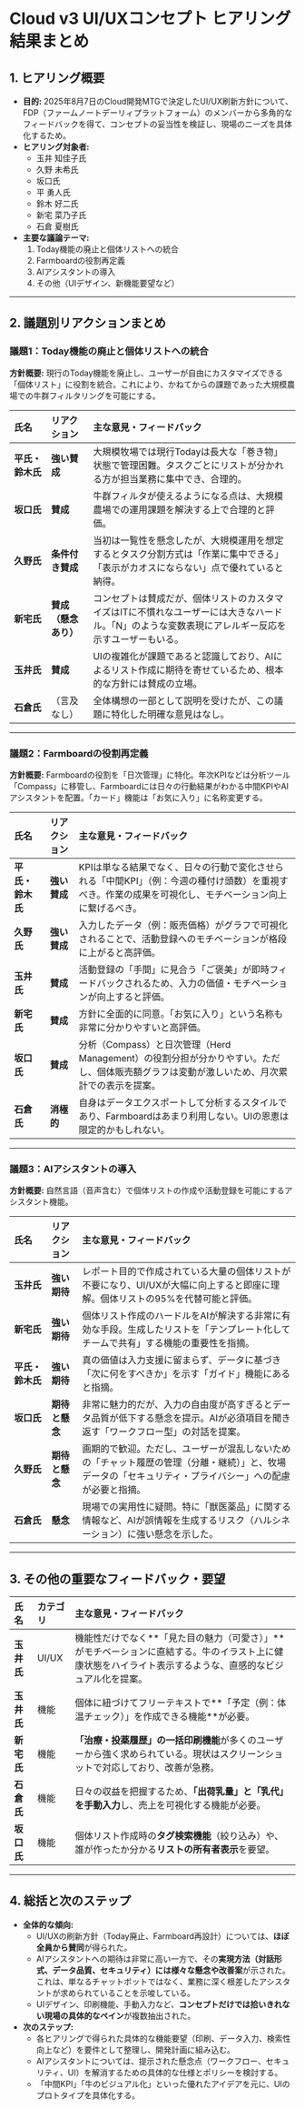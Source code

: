 # Cloud v3 UI/UXコンセプト ヒアリング結果まとめ

## 1. ヒアリング概要
- **目的:** 2025年8月7日のCloud開発MTGで決定したUI/UX刷新方針について、FDP（ファームノートデーリィプラットフォーム）のメンバーから多角的なフィードバックを得て、コンセプトの妥当性を検証し、現場のニーズを具体化するため。
- **ヒアリング対象者:**
    - 玉井 知佳子氏
    - 久野 未希氏
    - 坂口氏
    - 平 勇人氏
    - 鈴木 好二氏
    - 新宅 菜乃子氏
    - 石倉 夏樹氏
- **主要な議論テーマ:**
    1.  Today機能の廃止と個体リストへの統合
    2.  Farmboardの役割再定義
    3.  AIアシスタントの導入
    4.  その他（UIデザイン、新機能要望など）

---

## 2. 議題別リアクションまとめ

### **議題1：Today機能の廃止と個体リストへの統合**
**方針概要:** 現行のToday機能を廃止し、ユーザーが自由にカスタマイズできる「個体リスト」に役割を統合。これにより、かねてからの課題であった大規模農場での牛群フィルタリングを可能にする。

| 氏名         | リアクション       | 主な意見・フィードバック                                                                |
| :--------- | :----------- | :-------------------------------------------------------------------------- |
| **平氏・鈴木氏** | **強い賛成**     | 大規模牧場では現行Todayは長大な「巻き物」状態で管理困難。タスクごとにリストが分かれる方が担当業務に集中でき、合理的。               |
| **坂口氏**    | **賛成**       | 牛群フィルタが使えるようになる点は、大規模農場での運用課題を解決する上で合理的と評価。                                 |
| **久野氏**    | **条件付き賛成**   | 当初は一覧性を懸念したが、大規模運用を想定するとタスク分割方式は「作業に集中できる」「表示がカオスにならない」点で優れていると納得。          |
| **新宅氏**    | **賛成（懸念あり）** | コンセプトは賛成だが、個体リストのカスタマイズはITに不慣れなユーザーには大きなハードル。「N」のような変数表現にアレルギー反応を示すユーザーもいる。 |
| **玉井氏**    | **賛成**       | UIの複雑化が課題であると認識しており、AIによるリスト作成に期待を寄せているため、根本的な方針には賛成の立場。                    |
| **石倉氏**    | （言及なし）       | 全体構想の一部として説明を受けたが、この議題に特化した明確な意見はなし。                                        |

---

### **議題2：Farmboardの役割再定義**
**方針概要:** Farmboardの役割を「日次管理」に特化。年次KPIなどは分析ツール「Compass」に移管し、Farmboardには日々の行動結果がわかる中間KPIやAIアシスタントを配置。「カード」機能は「お気に入り」に名称変更する。

| 氏名 | リアクション | 主な意見・フィードバック |
| :--- | :--- | :--- |
| **平氏・鈴木氏**| **強い賛成** | KPIは単なる結果でなく、日々の行動で変化させられる「中間KPI」（例：今週の種付け頭数）を重視すべき。作業の成果を可視化し、モチベーション向上に繋げるべき。 |
| **久野氏** | **強い賛成** | 入力したデータ（例：販売価格）がグラフで可視化されることで、活動登録へのモチベーションが格段に上がると高評価。 |
| **玉井氏** | **賛成** | 活動登録の「手間」に見合う「ご褒美」が即時フィードバックされるため、入力の価値・モチベーションが向上すると評価。 |
| **新宅氏** | **賛成** | 方針に全面的に同意。「お気に入り」という名称も非常に分かりやすいと高評価。 |
| **坂口氏** | **賛成** | 分析（Compass）と日次管理（Herd Management）の役割分担が分かりやすい。ただし、個体販売額グラフは変動が激しいため、月次累計での表示を提案。 |
| **石倉氏** | **消極的** | 自身はデータエクスポートして分析するスタイルであり、Farmboardはあまり利用しない。UIの恩恵は限定的かもしれない。 |

---

### **議題3：AIアシスタントの導入**
**方針概要:** 自然言語（音声含む）で個体リストの作成や活動登録を可能にするアシスタント機能。

| 氏名 | リアクション | 主な意見・フィードバック |
| :--- | :--- | :--- |
| **玉井氏** | **強い期待** | レポート目的で作成されている大量の個体リストが不要になり、UI/UXが大幅に向上すると即座に理解。個体リストの95%を代替可能と評価。 |
| **新宅氏** | **強い期待** | 個体リスト作成のハードルをAIが解決する非常に有効な手段。生成したリストを「テンプレート化してチームで共有」する機能の重要性を指摘。 |
| **平氏・鈴木氏**| **強い期待** | 真の価値は入力支援に留まらず、データに基づき「次に何をすべきか」を示す「ガイド」機能にあると指摘。 |
| **坂口氏** | **期待と懸念**| 非常に魅力的だが、入力の自由度が高すぎるとデータ品質が低下する懸念を提示。AIが必須項目を聞き返す「ワークフロー型」の対話を提案。 |
| **久野氏** | **期待と懸念** | 画期的で歓迎。ただし、ユーザーが混乱しないための「チャット履歴の管理（分離・継続）」と、牧場データの「セキュリティ・プライバシー」への配慮が必要と指摘。 |
| **石倉氏** | **懸念** | 現場での実用性に疑問。特に「獣医薬品」に関する情報など、AIが誤情報を生成するリスク（ハルシネーション）に強い懸念を示した。 |

---

## 3. その他の重要なフィードバック・要望

| 氏名      | カテゴリ  | 主な意見・フィードバック                                                                    |
| :------ | :---- | :------------------------------------------------------------------------------ |
| **玉井氏** | UI/UX | 機能性だけでなく**「見た目の魅力（可愛さ）」**がモチベーションに直結する。牛のイラスト上に健康状態をハイライト表示するような、直感的なビジュアル化を提案。 |
| **玉井氏** | 機能    | 個体に紐づけてフリーテキストで**「予定（例：体温チェック）」を作成できる機能**が必要。                                   |
| **新宅氏** | 機能    | **「治療・投薬履歴」の一括印刷機能**が多くのユーザーから強く求められている。現状はスクリーンショットで対応しており、改善が急務。              |
| **石倉氏** | 機能    | 日々の収益を把握するため、**「出荷乳量」と「乳代」を手動入力**し、売上を可視化する機能が必要。                               |
| **坂口氏** | 機能    | 個体リスト作成時の**タグ検索機能**（絞り込み）や、誰が作ったか分かる**リストの所有者表示**を要望。                           |

---

## 4. 総括と次のステップ
- **全体的な傾向:**
    - UI/UXの刷新方針（Today廃止、Farmboard再設計）については、**ほぼ全員から賛同**が得られた。
    - AIアシスタントへの期待は非常に高い一方で、その**実現方法（対話形式、データ品質、セキュリティ）には様々な懸念や改善案**が示された。これは、単なるチャットボットではなく、業務に深く根差したアシスタントが求められていることを示唆している。
    - UIデザイン、印刷機能、手動入力など、**コンセプトだけでは拾いきれない現場の具体的なペイン**が複数抽出された。
- **次のステップ:**
    - 各ヒアリングで得られた具体的な機能要望（印刷、データ入力、検索性向上など）を要件として整理し、開発計画に組み込む。
    - AIアシスタントについては、提示された懸念点（ワークフロー、セキュリティ、UI）を解消するための具体的な仕様とポリシーを検討する。
    - 「中間KPI」「牛のビジュアル化」といった優れたアイデアを元に、UIのプロトタイプを具体化する。
